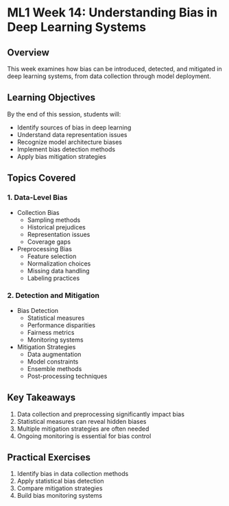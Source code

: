 # ML1 Week 14: Understanding Bias in Deep Learning Systems

## Overview
This week examines how bias can be introduced, detected, and mitigated in deep learning systems, from data collection through model deployment.

## Learning Objectives
By the end of this session, students will:
- Identify sources of bias in deep learning
- Understand data representation issues
- Recognize model architecture biases
- Implement bias detection methods
- Apply bias mitigation strategies

## Topics Covered

### 1. Data-Level Bias
- Collection Bias
  * Sampling methods
  * Historical prejudices
  * Representation issues
  * Coverage gaps
- Preprocessing Bias
  * Feature selection
  * Normalization choices
  * Missing data handling
  * Labeling practices

### 2. Detection and Mitigation
- Bias Detection
  * Statistical measures
  * Performance disparities
  * Fairness metrics
  * Monitoring systems
- Mitigation Strategies
  * Data augmentation
  * Model constraints
  * Ensemble methods
  * Post-processing techniques

## Key Takeaways
1. Data collection and preprocessing significantly impact bias
2. Statistical measures can reveal hidden biases
3. Multiple mitigation strategies are often needed
4. Ongoing monitoring is essential for bias control

## Practical Exercises
1. Identify bias in data collection methods
2. Apply statistical bias detection
3. Compare mitigation strategies
4. Build bias monitoring systems

